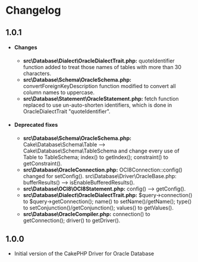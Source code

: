 # Changelog

## 1.0.1 
*  #### Changes
    * **src\Database\Dialect\OracleDialectTrait.php:** quoteIdentifier function added to treat those names of tables with more than 30 characters.
    * **src\Database\Schema\OracleSchema.php:** convertForeignKeyDescription function modified to convert all column names to uppercase.
    * **src\Database\Statement\OracleStatement.php:** fetch function replaced to use un-auto-shorten identifiers, which is done in OracleDialectTrait "quoteIdentifier".


*  #### Deprecated fixes
    * **src\Database\Schema\OracleSchema.php:** Cake\Database\Schema\Table --> Cake\Database\Schema\TableSchema and change every use of Table to TableSchema; index() to getIndex(); constraint() to getConstraint().
    * **src\Database\OracleConnection.php:** OCI8Connection::config() changed for setConfig().
    src\Database\Driver\OracleBase.php: bufferResults() --> isEnableBufferedResults().
    * **src\Database\OCI8\OCI8Statement.php:** config() --> getConfig().
    * **src\Database\Dialect\OracleDialectTrait.php:** $query->connection() to $query->getConnection(); name() to setName()/getName(); type() to setConjunction()/getConjunction(); values() to getValues().
    * **src\Database\OracleCompiler.php:** connection() to getConnection(); driver() to getDriver().


## 1.0.0
* Initial version of the CakePHP Driver for Oracle Database
